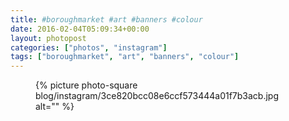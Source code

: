 ```yaml
---
title: #boroughmarket #art #banners #colour
date: 2016-02-04T05:09:34+00:00
layout: photopost
categories: ["photos", "instagram"]
tags: ["boroughmarket", "art", "banners", "colour"]
---
```


<figure class="photo photo--square">
  {% picture photo-square blog/instagram/3ce820bcc08e6ccf573444a01f7b3acb.jpg alt="" %}
</figure>



